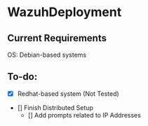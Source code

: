 # WazuhDeployment

## Current Requirements

OS: Debian-based systems


## To-do:

- [X] Redhat-based system (Not Tested)

- [] Finish Distributed Setup  
  - [] Add prompts related to IP Addresses
  
  

